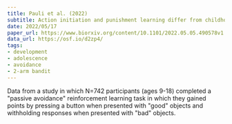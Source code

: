 ```yaml
---
title: Pauli et al. (2022)
subtitle: Action initiation and punishment learning differ from childhood to adolescence while reward learning remains stable
date: 2022/05/17
paper_url: https://www.biorxiv.org/content/10.1101/2022.05.05.490578v1
data_url: https://osf.io/d2zp4/
tags:
- development
- adolescence
- avoidance
- 2-arm bandit
---
```


Data from a study in which N=742 participants (ages 9-18) completed a "passive avoidance" reinforcement learning task in which they gained points by pressing a button when presented with "good" objects and withholding responses when presented with "bad" objects. 
